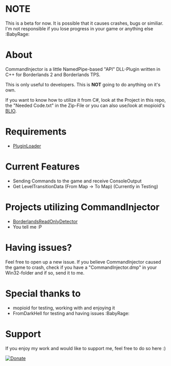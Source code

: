 # NOTE
This is a beta for now. It is possible that it causes crashes, bugs or similiar. I'm not responsible if you lose progress in your game or anything else :BabyRage:


# About
CommandInjector is a little NamedPipe-based "API" DLL-Plugin written in C++ for Borderlands 2 and Borderlands TPS.

This is only useful to developers. This is **NOT** going to do anything on it's own.

If you want to know how to utilize it from C#, look at the Project in this repo, the "Needed Code.txt" in the Zip-File or 
you can also use/look at mopioid's [BLIO](https://github.com/mopioid/BLIO).

# Requirements
- [PluginLoader](https://github.com/c0dycode/BorderlandsPluginLoader)


# Current Features
- Sending Commands to the game and receive ConsoleOutput
- Get LevelTransitionData (From Map -> To Map) (Currently in Testing)

# Projects utilizing CommandInjector
- [BorderlandsReadOnlyDetector](https://github.com/FromDarkHell/BorderlandsReadOnlyDetector)
- You tell me :P

# Having issues?
Feel free to open up a new issue. 
If you believe CommandInjector caused the game to crash, check if you have a "CommandInjector.dmp" in your Win32-folder and if so, send it to me.

# Special thanks to
- mopioid for testing, working with and enjoying it
- FromDarkHell for testing and having issues :BabyRage:
 
# Support
If you enjoy my work and would like to support me, feel free to do so here :)

[![Donate](https://img.shields.io/badge/Donate-PayPal-green.svg)](https://www.paypal.com/cgi-bin/webscr?cmd=_s-xclick&hosted_button_id=CRVHLK9MURS9Q)
